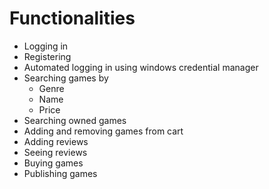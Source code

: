 # Functionalities
- Logging in
- Registering
- Automated logging in using windows credential manager
- Searching games by
  - Genre
  - Name
  - Price
- Searching owned games
- Adding and removing games from cart
- Adding reviews
- Seeing reviews
- Buying games
- Publishing games
